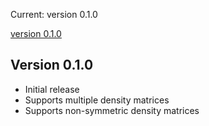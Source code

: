 Current: version 0.1.0

[version 0.1.0](Changelog#version_0.1.0.md)

## Version 0.1.0 ##
  * Initial release
  * Supports multiple density matrices
  * Supports non-symmetric density matrices